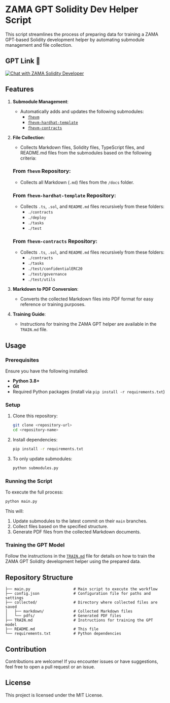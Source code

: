 # ZAMA GPT Solidity Dev Helper Script

This script streamlines the process of preparing data for training a ZAMA GPT-based Solidity development helper by automating submodule management and file collection.

## GPT Link 🤖

[![Chat with ZAMA Solidity Developer](https://img.shields.io/badge/Chat%20with-ZAMA%20Solidity%20Developer-blue?style=for-the-badge&logo=openai)](https://chatgpt.com/g/g-67518aee3c708191b9f08d077a7d6fa1-zama-solidity-developer)

## Features

1. **Submodule Management**:
   - Automatically adds and updates the following submodules:
     - [`fhevm`](https://github.com/zama-ai/fhevm)
     - [`fhevm-hardhat-template`](https://github.com/zama-ai/fhevm-hardhat-template)
     - [`fhevm-contracts`](https://github.com/zama-ai/fhevm-contracts)

2. **File Collection**:
   - Collects Markdown files, Solidity files, TypeScript files, and README.md files from the submodules based on the following criteria:

   ### From `fhevm` Repository:
   - Collects all Markdown (`.md`) files from the `/docs` folder.

   ### From `fhevm-hardhat-template` Repository:
   - Collects `.ts`, `.sol`, and `README.md` files recursively from these folders:
     - `./contracts`
     - `./deploy`
     - `./tasks`
     - `./test`

   ### From `fhevm-contracts` Repository:
   - Collects `.ts`, `.sol`, and `README.md` files recursively from these folders:
     - `./contracts`
     - `./tasks`
     - `./test/confidentialERC20`
     - `./test/governance`
     - `./test/utils`

3. **Markdown to PDF Conversion**:
   - Converts the collected Markdown files into PDF format for easy reference or training purposes.

4. **Training Guide**:
   - Instructions for training the ZAMA GPT helper are available in the `TRAIN.md` file.

## Usage

### Prerequisites

Ensure you have the following installed:
- **Python 3.8+**
- **Git**
- Required Python packages (install via `pip install -r requirements.txt`)

### Setup

1. Clone this repository:
   ```bash
   git clone <repository-url>
   cd <repository-name>
   ```

2. Install dependencies:
   ```bash
   pip install -r requirements.txt
   ```

3. To only update submodules:
   ```bash
   python submodules.py
   ```

### Running the Script

To execute the full process:
```bash
python main.py
```

This will:
1. Update submodules to the latest commit on their `main` branches.
2. Collect files based on the specified structure.
3. Generate PDF files from the collected Markdown documents.

### Training the GPT Model

Follow the instructions in the [`TRAIN.md`](./TRAIN.md) file for details on how to train the ZAMA GPT Solidity development helper using the prepared data.

## Repository Structure

```
├── main.py                   # Main script to execute the workflow
├── config.json               # Configuration file for paths and settings
├── collected/                # Directory where collected files are saved
│   ├── markdown/             # Collected Markdown files
│   └── pdfs/                 # Generated PDF files
├── TRAIN.md                  # Instructions for training the GPT model
├── README.md                 # This file
└── requirements.txt          # Python dependencies
```

## Contribution

Contributions are welcome! If you encounter issues or have suggestions, feel free to open a pull request or an issue.

## License

This project is licensed under the MIT License.
